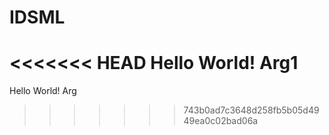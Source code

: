 # IDSML

<<<<<<< HEAD
Hello World! Arg1
=======
Hello World! Arg
>>>>>>> 743b0ad7c3648d258fb5b05d4949ea0c02bad06a
